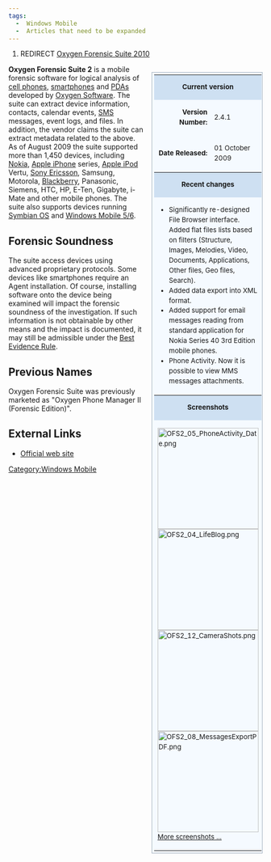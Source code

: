 ```yaml
---
tags:
  -  Windows Mobile
  -  Articles that need to be expanded
---
```

1.  REDIRECT [Oxygen Forensic Suite
    2010](oxygen_forensic_suite_2010.md)

<table style="padding:0.3em; float:right; margin-left:15px; margin-bottom:8px; border:1px solid #A3B1BF; background:#f5faff; text-align:center; font-size:95%; line-height:1.5em;width:220px;">
<tr>
<th colspan="2" style="padding:0.1em; font-size:1em; background-color:#cee0f2;">

Current version

</th>
</tr>
<tr style="font-size:1em;">
<td align="right">

<b>Version Number:</b>

</td>
<td align="left">

2.4.1

</td>
</tr>
<tr style="font-size:1em;">
<td align="right" >

<b>Date Released:</b>

</td>
<td align="left">

01 October 2009

</td>
</tr>
<tr>
<th colspan="2" style="padding:0.1em; font-size:1em; background-color:#cee0f2;">

Recent changes

</th>
</tr>
<tr style="font-size:1em;">
<td colspan="2" align="left">

- Significantly re-designed File Browser interface. Added flat files
  lists based on filters (Structure, Images, Melodies, Video, Documents,
  Applications, Other files, Geo files, Search).
- Added data export into XML format.
- Added support for email messages reading from standard application for
  Nokia Series 40 3rd Edition mobile phones.
- Phone Activity. Now it is possible to view MMS messages attachments.

</td>
</tr>
<tr>
<th colspan="2" style="padding:0.1em; font-size:1em; background-color:#cee0f2;">

Screenshots

</th>
</tr>
<tr style="font-size:1em;">
<td colspan="2" align="left">

<img src="OFS2_05_PhoneActivity_Date.png"
title="OFS2_05_PhoneActivity_Date.png" width="200"
alt="OFS2_05_PhoneActivity_Date.png" />
<img src="OFS2_04_LifeBlog.png" title="OFS2_04_LifeBlog.png" width="200"
alt="OFS2_04_LifeBlog.png" />
<img src="OFS2_12_CameraShots.png" title="OFS2_12_CameraShots.png"
width="200" alt="OFS2_12_CameraShots.png" />
<img src="OFS2_08_MessagesExportPDF.png"
title="OFS2_08_MessagesExportPDF.png" width="200"
alt="OFS2_08_MessagesExportPDF.png" /> [More screenshots
...](http://www.oxygen-forensic.com/en/screenshots/)

</td>
</tr>
</table>

**Oxygen Forensic Suite 2** is a mobile forensic software for logical
analysis of [cell phones](cell_phones.md),
[smartphones](smartphones.md) and [PDAs](PDAs "wikilink")
developed by [Oxygen Software](oxygen_software.md). The suite
can extract device information, contacts, calendar events,
[SMS](sms.md) messages, event logs, and files. In addition, the
vendor claims the suite can extract metadata related to the above. As of
August 2009 the suite supported more than 1,450 devices, including
[Nokia](nokia.md), [Apple iPhone](Apple_iPhone "wikilink")
series, [Apple iPod](apple_ipod.md) Vertu, [Sony
Ericsson](sony_ericsson.md), Samsung, Motorola,
[Blackberry](blackberry.md), Panasonic, Siemens, HTC, HP, E-Ten,
Gigabyte, i-Mate and other mobile phones. The suite also supports
devices running [Symbian OS](symbian.md) and [Windows Mobile
5/6](microsoft_windows_mobile.md).

## Forensic Soundness

The suite access devices using advanced proprietary protocols. Some
devices like smartphones require an Agent installation. Of course,
installing software onto the device being examined will impact the
forensic soundness of the investigation. If such information is not
obtainable by other means and the impact is documented, it may still be
admissible under the [Best Evidence
Rule](best_evidence_rule.md).

## Previous Names

Oxygen Forensic Suite was previously marketed as "Oxygen Phone Manager
II (Forensic Edition)".

## External Links

- [Official web site](http://www.oxygen-forensic.com/)

[Category:Windows Mobile](category:windows_mobile.md)
